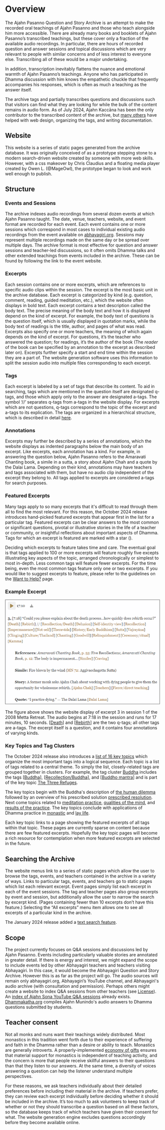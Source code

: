 <!--HTML <img src="../../pages/images/photos/AP Thailand 2018.jpg" alt="Ajahn Pasanno, Thailand 2018" class="cover" title="Ajahn Pasanno, Thailand 2018" align="bottom" width="200" border="0"/> -->
# Overview
The Ajahn Pasanno Question and Story Archive is an attempt to make the recorded oral teachings of Ajahn Pasanno and those who teach alongside him more accessible. There are already many books and booklets of Ajahn Pasanno’s transcribed teachings, but these cover only a fraction of the available audio recordings. In particular, there are hours of recorded question and answer sessions and topical discussions which are very relevant to people with similar concerns and of less interest to everyone else. Transcribing all of these would be a major undertaking.

In addition, transcription inevitably flattens the nuance and emotional warmth of Ajahn Pasanno’s teachings. Anyone who has participated in Dhamma discussion with him knows the empathetic chuckle that frequently accompanies his responses, which is often as much a teaching as the answer itself.

The archive tags and partially transcribes questions and discussions such that visitors can find what they are looking for while the bulk of the content remains in audio form. As of July 2024, Ajahn Kaccāna has been the only contributor to the transcribed content of the archive, but [many others](../../pages/about/10_Acknowledgements.html) have helped with web design, organizing the tags, and writing documentation.

## Website
This website is a series of static pages generated from the archive database. It was originally conceived of as a prototype stepping stone to a modern search-driven website created by someone with more web skills. However, with a css makeover by Chris Claudius and a floating media player created by Owen L. (@MageOwl), the prototype began to look and work well enough to publish.

## Structure
### Events and Sessions
The archive indexes audio recordings from several dozen events at which Ajahn Pasanno taught. The date, venue, teachers, website, and event format are recorded for each event. Each event contains one or more sessions which correspond in most cases to individual existing audio recordings from the event available on [abhayagiri.org](https://www.abhayagiri.org/talks). Sessions may represent multiple recordings made on the same day or be spread over multiple days. The archive format is most effective for question and answer sessions and teacher-led discussions, so it often omits Dhamma talks and other extended teachings from events included in the archive. These can be found by following the link to the event website.

### Excerpts
Each session contains one or more excerpts, which are references to specific audio clips within the session. The excerpt is the most basic unit in the archive database. Each excerpt is categorized by kind (e.g. question, comment, reading, guided meditation, etc.), which the website often displays in bold text. Each excerpt contains a text description called the body text. The precise meaning of the body text and how it is displayed depend on the kind of excerpt. For example, the body text of questions is the question itself, which is usually displayed in quotation marks, while the body text of readings is the title, author, and pages of what was read. Excerpts also specify one or more teachers, the meaning of which again depends on the kind of excerpt. For questions, it’s the teacher who answered the question; for readings, it’s the author of the book (The _reader_ of the book can be specified by an annotation to the excerpt as described later on). Excerpts further specify a start and end time within the session they are a part of. The website generation software uses this information to split the session audio into multiple files corresponding to each excerpt.

### Tags
Each excerpt is labeled by a set of tags that describe its content. To aid in searching, tags which are mentioned in the question itself are designated q-tags, and those which apply only to the answer are designated a-tags. The symbol ‘//’ separates q-tags from a-tags in the website display. For excerpts which are not questions, q-tags correspond to the topic of the excerpt and a-tags to its explication. The tags are organized in a hierarchical structure, which is described in detail [here](../../pages/about/05_Tags.html).

### Annotations
Excerpts may further be described by a series of annotations, which the website displays as indented paragraphs below the main body of an excerpt. Like excerpts, each annotation has a kind. For example, in answering the question below, Ajahn Pasanno refers to the Amaravati Chanting book, a simile in a sutta, a story about Ajahn Chah and a quote by the Dalai Lama. Depending on their kind, annotations may have teachers and tags associated with them, but have no audio clip independent of the excerpt they belong to. All tags applied to excerpts are considered a-tags for search purposes.

### Featured Excerpts
Many tags apply to so many excerpts that it's difficult to read through them all to find the most relevant. For this reason, the October 2024 release introduces hand-picked featured excerpts that appear first in the list for a particular tag. Featured excerpts can be clear answers to the most common or significant questions, pivotal or illustrative stories in the life of a teacher or community, or insightful reflections about important aspects of Dhamma. Tags for which an excerpt is featured are marked with a star (<i class="fa fa-star" style="color: #9b7030;"></i>).

Deciding which excerpts to feature takes time and care. The eventual goal is that tags applied to 100 or more excerpts will feature roughly five excepts illlustrating key aspects of the topic, arranged chronologically or simplest to most in-depth. Less common tags will feature fewer excerpts. For the time being, even the most common tags feature only one or two excerpts. If you would like to suggest excerpts to feature, please refer to the guidelines on the [Want to Help?](../../pages/about/09_Want-to-help.html#ways-anyone-can-contribute) page.

### Example Excerpt

![ExampleExcerpt](../../pages/images/ExampleExcerpt.png)

The figure above shows the website display of excerpt 3 in session 1 of the 2008 Metta Retreat. The audio begins at 7:18 in the session and runs for 17 minutes, 10 seconds. [[Death](../../pages/tags/death.html)] and [[Rebirth](../../pages/tags/rebirth.html)] are the two q-tags; all other tags are a-tags. The excerpt itself is a question, and it contains four annotations of varying kinds.

### Key Topics and Tag Clusters
The October 2024 release also introduces a [list of 16 key topics](../indexes/KeyTopics.html?hideAll) which organize the most important tags into a logical sequence. Each topic is a list of tags related to a central theme. To simply the list, closely-related tags are grouped together in clusters. For example, the tag cluster [Buddha](../../pages/clusters/buddha-relevant.html) includes the tags [[Buddha](../../pages/tags/buddha.html)], [[Recollection/Buddha](../../pages/tags/recollectionbuddha.html)], and [[Buddho mantra](../../pages/tags/buddho-mantra.html)] and is part of the key topic [The Three Refuges](../../pages/topics/refuges.html).

The key topics begin with the Buddha's description of [the human dilemma](../../pages/topics/human.html) followed by an overview of his prescribed solution [prescribed resolution](../../pages/topics/truths.html). Next come topics related to [meditation practice](../../pages/topics/meditation.html), [qualities of the mind](../../pages/topics/skillful.html), and [results of the practice](../../pages/topics/fruits.html). The key topics conclude with applications of Dhamma practice in [monastic](../../pages/topics/monastic.html) and [lay life](../../pages/topics/everyday.html).

Each key topic links to a page showing the featured excerpts of all tags within that topic. These pages are currently sparse on content because there are few featured excerpts. Hopefully the key topic pages will become a rich resource for contemplation when more featured excerpts are selected in the future.

## Searching the Archive
The website menus link to a series of static pages which allow the user to browse the tags, events, and teachers contained in the archive in a variety of ways. Links to particular tags, events, and teachers go to static pages which list each relevant excerpt. Event pages simply list each excerpt in each of the event sessions. The tag and teacher pages also group excerpts by event and session, but additionally allow the user to narrow the search by excerpt kind. (Pages containing fewer than 10 excerpts don’t have this feature.) Selecting the “All excerpts” menu item allows one to see all excerpts of a particular kind in the archive.

The January 2024 release added a [text search feature](../search/Text-search.html).

## Scope
The project currently focuses on Q&A sessions and discussions led by Ajahn Pasanno. Events including particularly valuable stories are annotated in greater detail. If there is energy and interest, we might expand the scope to include events led by other Abhayagiri teachers and teachers visiting Abhayagiri. In this case, it would become the Abhayagiri Question and Story Archive. However this is as far as the project will go. The audio sources will remain only abhayagiri.org, Abhayagiri’s YouTube channel, and Abhayagiri's audio archive (with consultation and permission). Perhaps others might create a website to index Q&A sessions from other teachers (see [License](../../pages/about/12_License.html)). An [index of Ajahn Sona YouTube Q&A sessions](http://birken.ca/qaa/qaa.php) already exists. [Dhammakatha.org](https://dhammakatha.org/) compiles Ajahn Munindo's audio answers to Dhamma questions submitted by students.

## Teacher consent
Not all monks and nuns want their teachings widely distributed. Most monastics in this tradition went forth due to their experience of suffering and faith in the Dhamma rather than a desire or ability to teach. Monastics are generally introverts. A properly-implemented [economy of gifts](https://www.accesstoinsight.org/lib/authors/thanissaro/economy.html) ensures that material support for monastics is independent of teaching activity, and the concern is more that people receive skillful answers to their questions than that they listen to our answers. At the same time, a diversity of voices answering a question can help the listener understand multiple perspectives.

For these reasons, we ask teachers individually about their detailed preferences before including their material in the archive. If teachers prefer, they can review each excerpt individually before deciding whether it should be included in the archive. It’s too much to ask volunteers to keep track of whether or not they should transcribe a question based on all these factors, so the database keeps track of which teachers have given their consent for what. The website generation engine excludes questions accordingly before they become available online.

